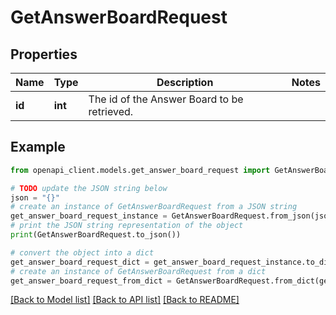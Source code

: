 # GetAnswerBoardRequest


## Properties

Name | Type | Description | Notes
------------ | ------------- | ------------- | -------------
**id** | **int** | The id of the Answer Board to be retrieved. | 

## Example

```python
from openapi_client.models.get_answer_board_request import GetAnswerBoardRequest

# TODO update the JSON string below
json = "{}"
# create an instance of GetAnswerBoardRequest from a JSON string
get_answer_board_request_instance = GetAnswerBoardRequest.from_json(json)
# print the JSON string representation of the object
print(GetAnswerBoardRequest.to_json())

# convert the object into a dict
get_answer_board_request_dict = get_answer_board_request_instance.to_dict()
# create an instance of GetAnswerBoardRequest from a dict
get_answer_board_request_from_dict = GetAnswerBoardRequest.from_dict(get_answer_board_request_dict)
```
[[Back to Model list]](../README.md#documentation-for-models) [[Back to API list]](../README.md#documentation-for-api-endpoints) [[Back to README]](../README.md)


